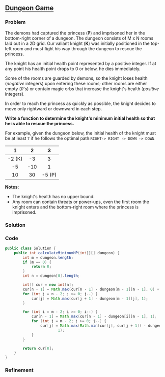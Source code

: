 ## [Dungeon Game](https://leetcode.com/problems/dungeon-game/)

### Problem

The demons had captured the princess (__P__) and imprisoned her in the bottom-right corner of a dungeon. The dungeon consists of M x N rooms laid out in a 2D grid. Our valiant knight (__K__) was initially positioned in the top-left room and must fight his way through the dungeon to rescue the princess.

The knight has an initial health point represented by a positive integer. If at any point his health point drops to 0 or below, he dies immediately.

Some of the rooms are guarded by demons, so the knight loses health (_negative_ integers) upon entering these rooms; other rooms are either empty (_0_'s) or contain magic orbs that increase the knight's health (_positive_ integers).

In order to reach the princess as quickly as possible, the knight decides to move only rightward or downward in each step.


__Write a function to determine the knight's minimum initial health so that he is able to rescue the princess.__

For example, given the dungeon below, the initial health of the knight must be at least `7` if he follows the optimal path `RIGHT-> RIGHT -> DOWN -> DOWN`.

|  1  |  2  |  3  |
| :----: | :----: | :----: |
| -2 (K) |  -3 |    3   |
|   -5   | -10 |    1   |
|   10   |  30 | -5 (P) |

__Notes__:

- The knight's health has no upper bound.
- Any room can contain threats or power-ups, even the first room the knight enters and the bottom-right room where the princess is imprisoned.

### Solution


### Code

``` Java
public class Solution {
	public int calculateMinimumHP(int[][] dungeon) {
		int m = dungeon.length;
		if (m == 0) {
			return 0;
		}
		int n = dungeon[0].length;

		int[] cur = new int[n];
		cur[n - 1] = Math.max(cur[n - 1] - dungeon[m - 1][n - 1], 0) + 1;
		for (int j = n - 2; j >= 0; j--) {
			cur[j] = Math.max(cur[j + 1] - dungeon[m - 1][j], 1);
		}

		for (int i = m - 2; i >= 0; i--) {
			cur[n - 1] = Math.max(cur[n - 1] - dungeon[i][n - 1], 1);
			for (int j = n - 2; j >= 0; j--) {
				cur[j] = Math.max(Math.min(cur[j], cur[j + 1]) - dungeon[i][j],
						1);
			}
		}

		return cur[0];
	}
}
```

### Refinement
